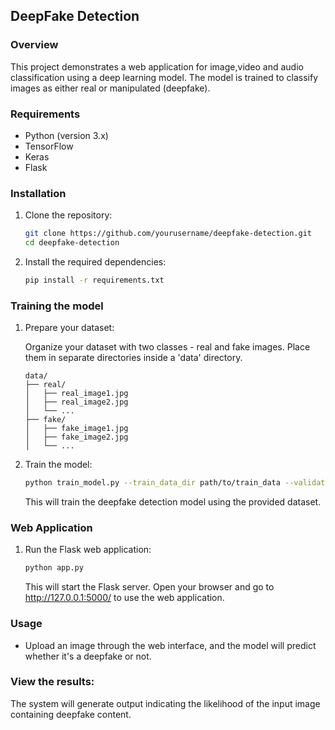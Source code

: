 ## DeepFake Detection

### Overview
This project demonstrates a web application for image,video and audio classification using a deep learning model. The model is trained to classify images as either real or manipulated (deepfake).

### Requirements
- Python (version 3.x)
- TensorFlow
- Keras
- Flask

### Installation

1. Clone the repository:

    ```bash
    git clone https://github.com/yourusername/deepfake-detection.git
    cd deepfake-detection
    ```

2. Install the required dependencies:

    ```bash
    pip install -r requirements.txt
    ```
### Training the model
1. Prepare your dataset:

    Organize your dataset with two classes - real and fake images. Place them in separate directories inside a 'data' directory.

    ```
    data/
    ├── real/
    │   ├── real_image1.jpg
    │   ├── real_image2.jpg
    │   └── ...
    ├── fake/
    │   ├── fake_image1.jpg
    │   ├── fake_image2.jpg
    │   └── ...
    ```

2. Train the model:

    ```bash
    python train_model.py --train_data_dir path/to/train_data --validation_data_dir path/to/validation_data
    ```

    This will train the deepfake detection model using the provided dataset.
   
### Web Application
1. Run the Flask web application:

    ```bash
    python app.py
    ```

    This will start the Flask server. Open your browser and go to http://127.0.0.1:5000/ to use the web application.
   
### Usage
- Upload an image through the web interface, and the model will predict whether it's a deepfake or not.

### View the results:
The system will generate output indicating the likelihood of the input image containing deepfake content.
